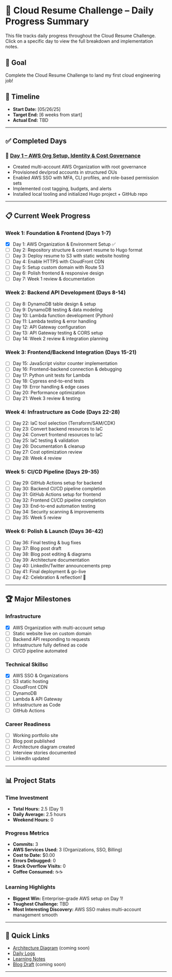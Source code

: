 # 📌 Cloud Resume Challenge – Daily Progress Summary

This file tracks daily progress throughout the Cloud Resume Challenge.
Click on a specific day to view the full breakdown and implementation notes.

## 🎯 Goal
Complete the Cloud Resume Challenge to land my first cloud engineering job!

## 📅 Timeline
- **Start Date:** [05/26/25]
- **Target End:** [6 weeks from start]
- **Actual End:** TBD

---

## ✅ Completed Days

### 🔹 [Day 1 – AWS Org Setup, Identity & Cost Governance](./daily-logs/day1.md)
- Created multi-account AWS Organization with root governance
- Provisioned dev/prod accounts in structured OUs
- Enabled AWS SSO with MFA, CLI profiles, and role-based permission sets
- Implemented cost tagging, budgets, and alerts
- Installed local tooling and initialized Hugo project + GitHub repo

---

## 📋 Current Week Progress

### Week 1: Foundation & Frontend (Days 1-7)
- [x] Day 1: AWS Organization & Environment Setup ✅
- [ ] Day 2: Repository structure & convert resume to Hugo format
- [ ] Day 3: Deploy resume to S3 with static website hosting
- [ ] Day 4: Enable HTTPS with CloudFront CDN
- [ ] Day 5: Setup custom domain with Route 53
- [ ] Day 6: Polish frontend & responsive design
- [ ] Day 7: Week 1 review & documentation

### Week 2: Backend API Development (Days 8-14)
- [ ] Day 8: DynamoDB table design & setup
- [ ] Day 9: DynamoDB testing & data modeling
- [ ] Day 10: Lambda function development (Python)
- [ ] Day 11: Lambda testing & error handling
- [ ] Day 12: API Gateway configuration
- [ ] Day 13: API Gateway testing & CORS setup
- [ ] Day 14: Week 2 review & integration planning

### Week 3: Frontend/Backend Integration (Days 15-21)
- [ ] Day 15: JavaScript visitor counter implementation
- [ ] Day 16: Frontend-backend connection & debugging
- [ ] Day 17: Python unit tests for Lambda
- [ ] Day 18: Cypress end-to-end tests
- [ ] Day 19: Error handling & edge cases
- [ ] Day 20: Performance optimization
- [ ] Day 21: Week 3 review & testing

### Week 4: Infrastructure as Code (Days 22-28)
- [ ] Day 22: IaC tool selection (Terraform/SAM/CDK)
- [ ] Day 23: Convert backend resources to IaC
- [ ] Day 24: Convert frontend resources to IaC
- [ ] Day 25: IaC testing & validation
- [ ] Day 26: Documentation & cleanup
- [ ] Day 27: Cost optimization review
- [ ] Day 28: Week 4 review

### Week 5: CI/CD Pipeline (Days 29-35)
- [ ] Day 29: GitHub Actions setup for backend
- [ ] Day 30: Backend CI/CD pipeline completion
- [ ] Day 31: GitHub Actions setup for frontend
- [ ] Day 32: Frontend CI/CD pipeline completion
- [ ] Day 33: End-to-end automation testing
- [ ] Day 34: Security scanning & improvements
- [ ] Day 35: Week 5 review

### Week 6: Polish & Launch (Days 36-42)
- [ ] Day 36: Final testing & bug fixes
- [ ] Day 37: Blog post draft
- [ ] Day 38: Blog post editing & diagrams
- [ ] Day 39: Architecture documentation
- [ ] Day 40: LinkedIn/Twitter announcements prep
- [ ] Day 41: Final deployment & go-live
- [ ] Day 42: Celebration & reflection! 🎉

---

## 🏆 Major Milestones

### Infrastructure
- [x] AWS Organization with multi-account setup
- [ ] Static website live on custom domain
- [ ] Backend API responding to requests
- [ ] Infrastructure fully defined as code
- [ ] CI/CD pipeline automated

### Technical Skillsc
- [x] AWS SSO & Organizations
- [ ] S3 static hosting
- [ ] CloudFront CDN
- [ ] DynamoDB
- [ ] Lambda & API Gateway
- [ ] Infrastructure as Code
- [ ] GitHub Actions

### Career Readiness
- [ ] Working portfolio site
- [ ] Blog post published
- [ ] Architecture diagram created
- [ ] Interview stories documented
- [ ] LinkedIn updated

---

## 📊 Project Stats

### Time Investment
- **Total Hours:** 2.5 (Day 1)
- **Daily Average:** 2.5 hours
- **Weekend Hours:** 0

### Progress Metrics
- **Commits:** 3
- **AWS Services Used:** 3 (Organizations, SSO, Billing)
- **Cost to Date:** $0.00
- **Errors Debugged:** 0
- **Stack Overflow Visits:** 0
- **Coffee Consumed:** ☕☕

### Learning Highlights
- **Biggest Win:** Enterprise-grade AWS setup on Day 1!
- **Toughest Challenge:** TBD
- **Most Interesting Discovery:** AWS SSO makes multi-account management smooth

---

## 🔗 Quick Links
- [Architecture Diagram](./docs/architecture/diagram.png) (coming soon)
- [Daily Logs](./daily-logs/)
- [Learning Notes](./notes/)
- [Blog Draft](./docs/blog-draft.md) (coming soon)

---
